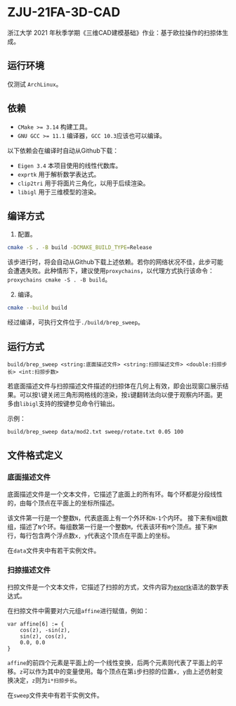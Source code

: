 # ZJU-21FA-3D-CAD

浙江大学 2021 年秋季学期《三维CAD建模基础》作业：基于欧拉操作的扫掠体生成。

## 运行环境
仅测试 `ArchLinux`。

## 依赖

* `CMake >= 3.14` 构建工具。
* `GNU GCC >= 11.1` 编译器，`GCC 10.3`应该也可以编译。

以下依赖会在编译时自动从Github下载：

* `Eigen 3.4` 本项目使用的线性代数库。
* `exprtk` 用于解析数学表达式。
* `clip2tri` 用于将面片三角化，以用于后续渲染。
* `libigl` 用于三维模型的渲染。

## 编译方式
1. 配置。
```bash
cmake -S . -B build -DCMAKE_BUILD_TYPE=Release
```
该步进行时，将会自动从Github下载上述依赖。若你的网络状况不佳，此步可能会遭遇失败。此种情形下，建议使用`proxychains`，以代理方式执行该命令：`proxychains cmake -S . -B build`。

2. 编译。
```bash
cmake --build build
```
经过编译，可执行文件位于`./build/brep_sweep`。

## 运行方式
```
build/brep_sweep <string:底面描述文件> <string:扫掠描述文件> <double:扫掠步长> <int:扫掠步数>
```

若底面描述文件与扫掠描述文件描述的扫掠体在几何上有效，即会出现窗口展示结果。可以按`l`键关闭三角形网格线的渲染，按`i`键翻转法向以便于观察内环面。更多由`libigl`支持的按键参见命令行输出。

示例：
```bash
build/brep_sweep data/mod2.txt sweep/rotate.txt 0.05 100
```

## 文件格式定义
### 底面描述文件
底面描述文件是一个文本文件，它描述了底面上的所有环。每个环都是分段线性的，由每个顶点在平面上的坐标所描述。

该文件第一行是一个整数`N`，代表底面上有一个外环和`N-1`个内环。
接下来有`N`组数组，描述了`N`个环。每组数第一行是一个整数`M`，代表该环有`M`个顶点。接下来`M`行，每行包含两个浮点数`x, y`代表这个顶点在平面上的坐标。

在`data`文件夹中有若干实例文件。

### 扫掠描述文件
扫掠文件是一个文本文件，它描述了扫掠的方式，文件内容为[exprtk](https://github.com/ArashPartow/exprtk)语法的数学表达式。

在扫掠文件中需要对六元组`affine`进行赋值，例如：
```
var affine[6] := {
    cos(z), -sin(z),
    sin(z), cos(z),
    0.0, 0.0
}
```

`affine`的前四个元素是平面上的一个线性变换，后两个元素则代表了平面上的平移。`z`可以作为其中的变量使用。每个顶点在第`i`步扫掠的位置`x, y`由上述仿射变换决定，`z`则为`i*扫掠步长`。

在`sweep`文件夹中有若干实例文件。